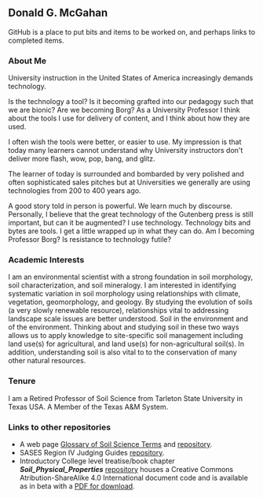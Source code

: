 ## Donald G. McGahan

GitHub is a place to put bits and items to be worked on, and perhaps 
	links to completed items.
	
### About Me

University instruction in the United States of America increasingly
	demands technology.

Is the technology a tool? Is it becoming grafted into our pedagogy
	such that we are bionic? Are we becoming Borg? As a University
	Professor I think about the tools I use for delivery of content,
	and I think about how they are used.

I often wish the tools were better, or easier to use. My impression
	is that today many learners cannot understand why University
	instructors don't deliver more flash, wow, pop, bang, and glitz.

The learner of today is surrounded and bombarded by very polished and
	often sophisticated sales pitches but at Universities we
	generally are using technologies from 200 to 400 years ago.

A good story told in person is powerful. We learn much by discourse.
	Personally, I believe that the great technology of the Gutenberg
	press is still important, but can it be augmented? I use
	technology. Technology bits and bytes are tools. I get a little
	wrapped up in what they can do. Am I becoming Professor Borg? Is
	resistance to technology futile?
	
### Academic Interests

I am an environmental scientist with a strong foundation in soil
	morphology, soil characterization, and soil mineralogy. I am
	interested in identifying systematic variation in soil morphology
	using relationships with climate, vegetation, geomorphology, and
	geology. By studying the evolution of soils (a very slowly
	renewable resource), relationships vital to addressing landscape
	scale issues are better understood. Soil in the environment and
	of the environment. Thinking about and studying soil in these two
	ways allows us to apply knowledge to site-specific soil
	management including land use(s) for agricultural, and land
	use(s) for non-agricultural soil(s). In addition, understanding
	soil is also vital to to the conservation of many other natural
	resources.
	
### Tenure

I am a Retired Professor of Soil Science from Tarleton State University in Texas USA. A Member of the Texas A&M System.

### Links to other repositories

* A web page [Glossary of Soil Science Terms](https://dig-soilman.github.io/soil-glossary/) and [repository](https://github.com/dig-soilman/soil-glossary.git).  
* SASES Region IV Judging Guides [repository](https://github.com/dig-soilman/SASES_RegionIV-Soil-Judging).  
* Introductory College level treatise/book chapter ***Soil_Physical_Properties*** [repository](https://github.com/dig-soilman/Soil_Physical_Properties.git) houses a Creative Commons Atribution-ShareAlike 4.0 International document code and is available as in beta with a [PDF for download](https://github.com/dig-soilman/Soil_Physical_Properties/blob/main/PDF_Soil_Physical_Properties_b0.7.2.4.pdf).  

  
